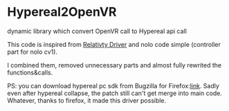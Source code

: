 # Hypereal2OpenVR
dynamic library which convert OpenVR call to Hypereal api call

This code is inspired from [Relativty Driver](https://github.com/relativty/Relativty) and nolo code simple (controller part for nolo cv1).

I combined them, removed unnecessary parts and almost fully rewrited the functions&calls.

PS: you can download hypereal pc sdk from Bugzilla for Firefox:[link](https://bugzilla.mozilla.org/page.cgi?id=splinter.html&ignore=&bug=1378630&attachment=8883821). Sadly even after hypereal collapse, the patch still can't get merge into main code. Whatever, thanks to firefox, it made this driver possible.

